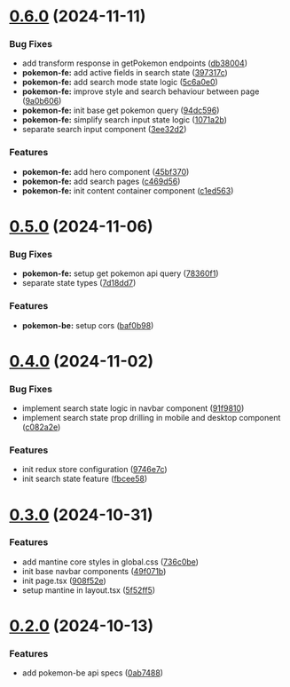 # [0.6.0](https://github.com/munirapp/pokemonorepo/compare/v0.5.0...v0.6.0) (2024-11-11)


### Bug Fixes

* add transform response in getPokemon endpoints ([db38004](https://github.com/munirapp/pokemonorepo/commit/db38004f1098741ce6a28a8bfbe0cd790a80ebb4))
* **pokemon-fe:** add active fields in search state ([397317c](https://github.com/munirapp/pokemonorepo/commit/397317c3021c13f13f559f589730cb8043cdfdde))
* **pokemon-fe:** add search mode state logic ([5c6a0e0](https://github.com/munirapp/pokemonorepo/commit/5c6a0e02627e2c025a0dbc8e4efc36a074b0787b))
* **pokemon-fe:** improve style and search behaviour between page ([9a0b606](https://github.com/munirapp/pokemonorepo/commit/9a0b606125076dcac9ef5b1f2f4a0acc19576f6a))
* **pokemon-fe:** init base get pokemon query ([94dc596](https://github.com/munirapp/pokemonorepo/commit/94dc59671531bddbcc51d8a58854eee2610a5947))
* **pokemon-fe:** simplify search input state logic ([1071a2b](https://github.com/munirapp/pokemonorepo/commit/1071a2bf14f319f3ee399799fc5f5d83b0d2ab59))
* separate search input component ([3ee32d2](https://github.com/munirapp/pokemonorepo/commit/3ee32d269940b736a40a3d2ad647054cbc2892a8))


### Features

* **pokemon-fe:** add hero component ([45bf370](https://github.com/munirapp/pokemonorepo/commit/45bf3700518c258f42bc745f9b72ce6cd73c4183))
* **pokemon-fe:** add search pages ([c469d56](https://github.com/munirapp/pokemonorepo/commit/c469d5656673deb444e2bf7326699286751bd307))
* **pokemon-fe:** init content container component ([c1ed563](https://github.com/munirapp/pokemonorepo/commit/c1ed563cb7bb60e20bf5001cf0a6228624fffc79))

# [0.5.0](https://github.com/munirapp/pokemonorepo/compare/v0.4.0...v0.5.0) (2024-11-06)


### Bug Fixes

* **pokemon-fe:** setup get pokemon api query ([78360f1](https://github.com/munirapp/pokemonorepo/commit/78360f12a9737112ee9ae028a97440d4d45f0da9))
* separate state types ([7d18dd7](https://github.com/munirapp/pokemonorepo/commit/7d18dd7f22a6e4b53fb773bf595a6d03ddcd4a9f))


### Features

* **pokemon-be:** setup cors ([baf0b98](https://github.com/munirapp/pokemonorepo/commit/baf0b987e7f19c261d97abfa4b441a17d353f221))

# [0.4.0](https://github.com/munirapp/pokemonorepo/compare/v0.3.0...v0.4.0) (2024-11-02)


### Bug Fixes

* implement search state logic in navbar component ([91f9810](https://github.com/munirapp/pokemonorepo/commit/91f98107983b1621793c163134ee50f717d8a5bc))
* implement search state prop drilling in mobile and desktop component ([c082a2e](https://github.com/munirapp/pokemonorepo/commit/c082a2ed78c2a5d5a5b1e6689369d937f0559210))


### Features

* init redux store configuration ([9746e7c](https://github.com/munirapp/pokemonorepo/commit/9746e7cec283e57287f61a559c839bcb145effba))
* init search state feature ([fbcee58](https://github.com/munirapp/pokemonorepo/commit/fbcee581ac1e4ba919b8c12f36f73719015b438c))

# [0.3.0](https://github.com/munirapp/pokemonorepo/compare/v0.2.0...v0.3.0) (2024-10-31)


### Features

* add mantine core styles in global.css ([736c0be](https://github.com/munirapp/pokemonorepo/commit/736c0be06fbf49ae185df0156eaaa261b8604949))
* init base navbar components ([49f071b](https://github.com/munirapp/pokemonorepo/commit/49f071bb599053a8dadd869fe8a529094cc83152))
* init page.tsx ([908f52e](https://github.com/munirapp/pokemonorepo/commit/908f52e32ac32f5138723f997502a2ba44a6cc7b))
* setup mantine in layout.tsx ([5f52ff5](https://github.com/munirapp/pokemonorepo/commit/5f52ff5ce2e2b26d2c4c6d4bc8c60425f4dea539))

# [0.2.0](https://github.com/munirapp/pokemonorepo/compare/v0.1.1...v0.2.0) (2024-10-13)


### Features

* add pokemon-be api specs ([0ab7488](https://github.com/munirapp/pokemonorepo/commit/0ab7488c8ccf4281e853af670f9198e2a51f4fcc))
